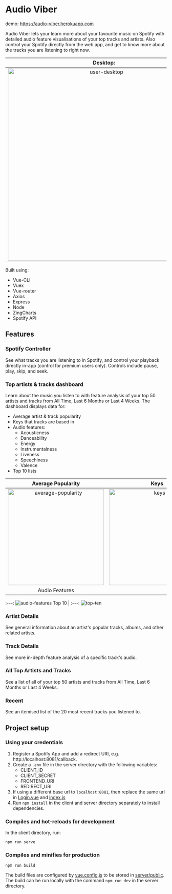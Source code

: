 # Audio Viber
demo: https://audio-viber.herokuapp.com

Audio Viber lets your learn more about your favourite music on Spotify with detailed audio feature visualisations of your top tracks and artists. Also control your Spotify directly from the web app, and get to know more about the tracks you are listening to right now.

Desktop: | Mobile
:-------:|:-------:
<img src="https://i.ibb.co/Mpsh9v5/user-desktop.png" alt="user-desktop" width="600"> | <img src="https://i.ibb.co/cgZyMPM/user-mobile.png" alt="user-mobile" width="200" border="0">

Built using:
* Vue-CLI
* Vuex
* Vue-router
* Axios
* Express
* Node
* ZingCharts
* Spotify API

## Features
### Spotify Controller
See what tracks you are listening to in Spotify, and control your playback directly in-app (control for premium users only).
Controls include pause, play, skip, and seek.

### Top artists & tracks dashboard
Learn about the music you listen to with feature analysis of your top 50 artists and tracks from All Time, Last 6 Months or Last 4 Weeks.
The dashboard displays data for:
* Average artist & track popularity
* Keys that tracks are based in
* Audio features:
    * Acousticness
    * Danceability
    * Energy
    * Instrumentalness
    * Liveness
    * Speechiness
    * Valence
* Top 10 lists

Average Popularity | Keys
:-------:|:-------:
<img src="https://i.ibb.co/SQFHbFx/average-popularity.png" alt="average-popularity" width="300" border="0"> | <img src="https://i.ibb.co/k3vBt4X/keys.png" alt="keys" width="300" border="0">
Audio Features |
:---:
<img src="https://i.ibb.co/kJCrRXp/audio-features.png" alt="audio-features" border="0">
Top 10 |
:---:
<img src="https://i.ibb.co/TLgGhYm/top-ten.png" alt="top-ten" border="0">

### Artist Details
See general information about an artist's popular tracks, albums, and other related artists.

### Track Details
See more in-depth feature analysis of a specific track's audio.

### All Top Artists and Tracks
See a list of all of your top 50 artists and tracks from All Time, Last 6 Months or Last 4 Weeks.

### Recent
See an itemised list of the 20 most recent tracks you listened to.

## Project setup
### Using your credentials
1. Register a Spotify App and add a redirect URI, e.g. http://localhost:8081/callback.
2. Create a `.env` file in the server directory with the following variables:
    * CLIENT_ID
    * CLIENT_SECRET
    * FRONTEND_URI
    * REDIRECT_URI
3. If using a different base url to `localhost:8081`, then replace the same url in [Login.vue](client/src/views/Login.vue) and [index.js](client/src/service/index.js)
4. Run `npm install` in the client and server directory separately to install dependencies. 

### Compiles and hot-reloads for development
In the client directory, run:
```
npm run serve
```

### Compiles and minifies for production
```
npm run build
```
The build files are configured by [vue.config.js](client/vue.config.js) to be stored in [server/public](server/public). The build can
be run locally with the command `npm run dev` in the server directory.
